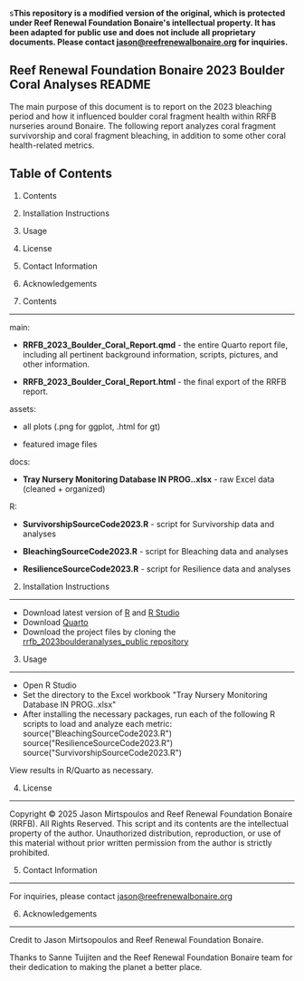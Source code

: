 s**This repository is a modified version of the original, which is protected under Reef Renewal Foundation Bonaire's intellectual property. It has been adapted for public use 
and does not include all proprietary documents. Please contact jason@reefrenewalbonaire.org for inquiries.**

Reef Renewal Foundation Bonaire 2023 Boulder Coral Analyses README
-------------
The main purpose of this document is to report on the 2023 bleaching period and how it influenced boulder coral fragment health within RRFB nurseries around Bonaire. 
The following report analyzes coral fragment survivorship and coral fragment bleaching, in addition to some other coral health-related metrics. 

Table of Contents
-----------------
1. Contents
2. Installation Instructions
3. Usage
4. License
5. Contact Information
6. Acknowledgements

1. Contents
------------
main:
  
- **RRFB_2023_Boulder_Coral_Report.qmd** - the entire Quarto report file, including all pertinent background information, scripts, pictures, and other information.

- **RRFB_2023_Boulder_Coral_Report.html** - the final export of the RRFB report.
  
assets:
  
- all plots (.png for ggplot, .html for gt)
  
- featured image files
  
docs:
  
- **Tray Nursery Monitoring Database IN PROG..xlsx** - raw Excel data (cleaned + organized)

R:
  
- **SurvivorshipSourceCode2023.R** - script for Survivorship data and analyses
  
- **BleachingSourceCode2023.R** - script for Bleaching data and analyses
  
- **ResilienceSourceCode2023.R** - script for Resilience data and analyses

2. Installation Instructions
----------------------------
- Download latest version of [R](https://www.r-project.org/) and [R Studio](https://posit.co/download/rstudio-desktop/)
- Download [Quarto](https://quarto.org/)
- Download the project files by cloning the [rrfb_2023boulderanalyses_public repository](https://github.com/jasonmirts/rrfb_2023boulderanalyses_public.git)

3. Usage
---------
- Open R Studio
- Set the directory to the Excel workbook "Tray Nursery Monitoring Database IN PROG..xlsx"
- After installing the necessary packages, run each of the following R scripts to load and analyze each metric:
    source("BleachingSourceCode2023.R")
    source("ResilienceSourceCode2023.R")
    source("SurvivorshipSourceCode2023.R")

View results in R/Quarto as necessary.

4. License
----------
Copyright © 2025 Jason Mirtspoulos and Reef Renewal Foundation Bonaire (RRFB). All Rights Reserved.
This script and its contents are the intellectual property of the author.
Unauthorized distribution, reproduction, or use of this material without prior written permission from the author is strictly prohibited.

5. Contact Information
----------------------
For inquiries, please contact jason@reefrenewalbonaire.org

6. Acknowledgements
-------------------
Credit to Jason Mirtsopoulos and Reef Renewal Foundation Bonaire.

Thanks to Sanne Tuijiten and the Reef Renewal Foundation Bonaire team for their dedication to making the planet a better place.
